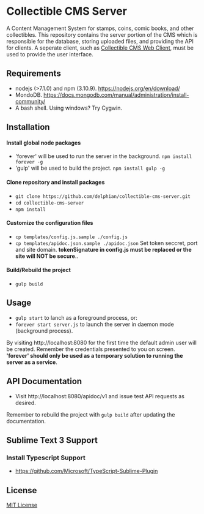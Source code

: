 # Collectible CMS Server

A Content Management System for stamps, coins, comic books, and other collectibles. This repository contains the server portion of the CMS which is responsible for the database, storing uploaded files, and providing the API for clients. A seperate client, such as [Collectible CMS Web Client](https://www.github.com/delphian/collectible-cms-web-client), must be used to provide the user interface.

## Requirements

* nodejs (>7.1.0) and npm (3.10.9). https://nodejs.org/en/download/
* MondoDB. https://docs.mongodb.com/manual/administration/install-community/
* A bash shell. Using windows? Try Cygwin.

## Installation

#### Install global node packages
* 'forever' will be used to run the server in the background. `npm install forever -g`
* 'gulp' will be used to build the project. `npm install gulp -g` 

#### Clone repository and install packages
* `git clone https://github.com/delphian/collectible-cms-server.git`
* `cd collectible-cms-server`
* `npm install`

#### Customize the configuration files
* `cp templates/config.js.sample ./config.js`
* `cp templates/apidoc.json.sample ./apidoc.json`
Set token seccret, port and site domain. **tokenSignature in config.js must be
replaced or the site will NOT be secure**..

#### Build/Rebuild the project
* `gulp build`

## Usage

* `gulp start` to lanch as a foreground process, or:
* `forever start server.js` to launch the server in daemon mode (background process).

By visiting http://localhost:8080 for the first time the default admin user
will be created. Remember the credentials presented to you on screen. __'forever'
should only be used as a temporary solution to running the server as a service__.

## API Documentation

* Visit http://localhost:8080/apidoc/v1 and issue test API requests as desired.

Remember to rebuild the project with `gulp build` after updating the documentation.

## Sublime Text 3 Support

### Install Typescript Support

* https://github.com/Microsoft/TypeScript-Sublime-Plugin

## License

[MIT License](../master/LICENSE.md)
